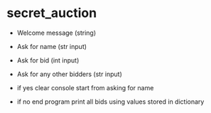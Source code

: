 # secret_auction
- Welcome message (string)
- Ask for name (str input)
- Ask for bid (int input)
- Ask for any other bidders (str input)

- if yes clear console start from asking for name
- if no end program print all bids using values stored in dictionary 